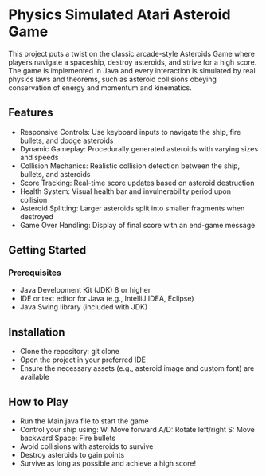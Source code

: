 # Physics Simulated Atari Asteroid Game
This project puts a twist on the classic arcade-style Asteroids Game where players navigate a spaceship, destroy asteroids, and strive for a high score. The game is implemented in Java and every interaction is simulated by real physics laws and theorems, such as asteroid collisions obeying conservation of energy and momentum and kinematics.

## Features
- Responsive Controls: Use keyboard inputs to navigate the ship, fire bullets, and dodge asteroids
- Dynamic Gameplay: Procedurally generated asteroids with varying sizes and speeds
- Collision Mechanics: Realistic collision detection between the ship, bullets, and asteroids
- Score Tracking: Real-time score updates based on asteroid destruction
- Health System: Visual health bar and invulnerability period upon collision
- Asteroid Splitting: Larger asteroids split into smaller fragments when destroyed
- Game Over Handling: Display of final score with an end-game message

## Getting Started

### Prerequisites
- Java Development Kit (JDK) 8 or higher
- IDE or text editor for Java (e.g., IntelliJ IDEA, Eclipse)
- Java Swing library (included with JDK)

## Installation
- Clone the repository: git clone <repository-url>
- Open the project in your preferred IDE
- Ensure the necessary assets (e.g., asteroid image and custom font) are available

## How to Play
- Run the Main.java file to start the game
- Control your ship using:
W: Move forward
A/D: Rotate left/right
S: Move backward
Space: Fire bullets
- Avoid collisions with asteroids to survive
- Destroy asteroids to gain points
- Survive as long as possible and achieve a high score!
